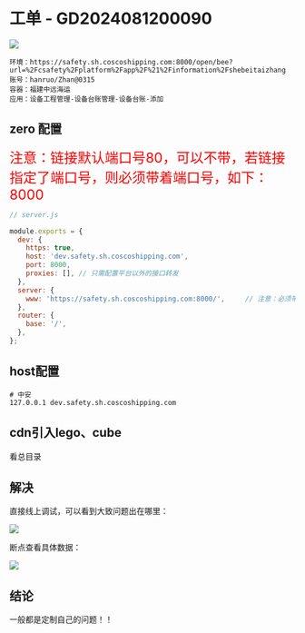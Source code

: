

# 工单 - GD2024081200090

![](/docs/0-工单维度-项目工单记录/上海中远海运/images/001.png)



```
环境：https://safety.sh.coscoshipping.com:8000/open/bee?url=%2Fcsafety%2Fplatform%2Fapp%2F%21%2Finformation%2Fshebeitaizhang
账号：hanruo/Zhan@0315
容器：福建中远海运
应用：设备工程管理-设备台账管理-设备台账-添加
```



## zero 配置

<font color='red' size=5>注意：链接默认端口号80，可以不带，若链接指定了端口号，则必须带着端口号，如下：8000</font>

```js
// server.js

module.exports = {
  dev: {
    https: true,
    host: 'dev.safety.sh.coscoshipping.com',
    port: 8000,
    proxies: [], // 只需配置平台以外的接口转发
  },
  server: {
    www: 'https://safety.sh.coscoshipping.com:8000/',     // 注意：必须带端口号
  },
  router: {
    base: '/',
  },
};
```



## host配置

```
# 中安
127.0.0.1 dev.safety.sh.coscoshipping.com
```



## cdn引入lego、cube

看总目录





## 解决

直接线上调试，可以看到大致问题出在哪里：

![](/docs/0-工单维度-项目工单记录/上海中远海运/images/002.png)



断点查看具体数据：

![](/docs/0-工单维度-项目工单记录/上海中远海运/images/003.png)



## 结论

一般都是定制自己的问题！！





